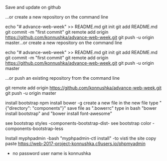 
Save and update on github

…or create a new repository on the command line

echo "# advance-web-week" >> README.md
git init
git add README.md
git commit -m "first commit"
git remote add origin https://github.com/konnushka/advance-web-week.git
git push -u origin master…or create a new repository on the command line

echo "# advance-web-week" >> README.md
git init
git add README.md
git commit -m "first commit"
git remote add origin https://github.com/konnushka/advance-web-week.git
git push -u origin master

…or push an existing repository from the command line

git remote add origin https://github.com/konnushka/advance-web-week.git
git push -u origin master

install bootstrap
npm install bower -g 
create a new file in the new file type "{"directory": "components"}"
save file as ".bowerrc"
type in bash "bower install bootstrap" and "bower install font-awesome"

see bootstrap styles
-components-bootstrap-dist-
see bootstrap color
-components-bootstrap-less


Install myphpadmin
-bash "myphpadmin-ctl install"
-to visti the site copy paste  https://web-2017-project-konnushka.c9users.io/phpmyadmin
- no password user name is konnushka